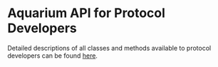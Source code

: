 Aquarium API for Protocol Developers
===

Detailed descriptions of all classes and methods available to protocol developers
can be found [here](http://aquariumbio.github.io/aquarium/api/).
